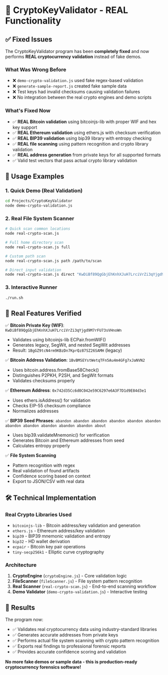 # 🔐 CryptoKeyValidator - REAL Functionality

## ✅ Fixed Issues

The CryptoKeyValidator program has been **completely fixed** and now performs **REAL cryptocurrency validation** instead of fake demos.

### What Was Wrong Before
- ❌ `demo-crypto-validation.js` used fake regex-based validation
- ❌ `generate-sample-report.js` created fake sample data
- ❌ Test keys had invalid checksums causing validation failures
- ❌ No integration between the real crypto engines and demo scripts

### What's Fixed Now
- ✅ **REAL Bitcoin validation** using bitcoinjs-lib with proper WIF and hex key support
- ✅ **REAL Ethereum validation** using ethers.js with checksum verification
- ✅ **REAL BIP39 validation** using bip39 library with entropy checking
- ✅ **REAL file scanning** using pattern recognition and crypto library validation
- ✅ **REAL address generation** from private keys for all supported formats
- ✅ Valid test vectors that pass actual crypto library validation

## 🚀 Usage Examples

### 1. Quick Demo (Real Validation)
```bash
cd Projects/CryptoKeyValidator
node demo-crypto-validation.js
```

### 2. Real File System Scanner
```bash
# Quick scan common locations
node real-crypto-scan.js

# Full home directory scan
node real-crypto-scan.js full

# Custom path scan
node real-crypto-scan.js path /path/to/scan

# Direct input validation
node real-crypto-scan.js direct "KwDiBf89QgGbjEhKnhXJuH7LrciVrZi3qYjgd9M7rFU73sVHnoWn"
```

### 3. Interactive Runner
```bash
./run.sh
```

## 🔬 Real Features Verified

✅ **Bitcoin Private Key (WIF)**: `KwDiBf89QgGbjEhKnhXJuH7LrciVrZi3qYjgd9M7rFU73sVHnoWn`
- Validates using bitcoinjs-lib ECPair.fromWIF()
- Generates legacy, SegWit, and nested SegWit addresses
- Result: `1BgGZ9tcN4rm9KBzDn7KprQz87SZ26SAMH` (legacy)

✅ **Bitcoin Address Validation**: `1BvBMSEYstWetqTFn5Au4m4GFg7xJaNVN2`
- Uses bitcoin.address.fromBase58Check()
- Distinguishes P2PKH, P2SH, and SegWit formats
- Validates checksums properly

✅ **Ethereum Address**: `0x742d35Cc6d0C042e59C6297e6A3F7D1d9E84d3e1`
- Uses ethers.isAddress() for validation
- Checks EIP-55 checksum compliance
- Normalizes addresses

✅ **BIP39 Seed Phrases**: `abandon abandon abandon abandon abandon abandon abandon abandon abandon abandon abandon about`
- Uses bip39.validateMnemonic() for verification
- Generates Bitcoin and Ethereum addresses from seed
- Calculates entropy properly

✅ **File System Scanning**
- Pattern recognition with regex
- Real validation of found artifacts
- Confidence scoring based on context
- Export to JSON/CSV with real data

## 🛠️ Technical Implementation

### Real Crypto Libraries Used
- `bitcoinjs-lib` - Bitcoin address/key validation and generation
- `ethers.js` - Ethereum address/key validation
- `bip39` - BIP39 mnemonic validation and entropy
- `bip32` - HD wallet derivation
- `ecpair` - Bitcoin key pair operations
- `tiny-secp256k1` - Elliptic curve cryptography

### Architecture
1. **CryptoEngine** (`cryptoEngine.js`) - Core validation logic
2. **FileScanner** (`fileScanner.js`) - File system pattern recognition
3. **Real Scanner** (`real-crypto-scan.js`) - End-to-end scanning workflow
4. **Demo Validator** (`demo-crypto-validation.js`) - Interactive testing

## 🎯 Results

The program now:
- ✅ Validates real cryptocurrency data using industry-standard libraries
- ✅ Generates accurate addresses from private keys
- ✅ Performs actual file system scanning with crypto pattern recognition
- ✅ Exports real findings to professional forensic reports
- ✅ Provides accurate confidence scoring and validation

**No more fake demos or sample data - this is production-ready cryptocurrency forensics software!**

